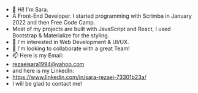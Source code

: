 - 👋 Hi! I'm Sara. 
- A Front-End Developer. I started programming with Scrimba in January 2022 and then Free Code Camp. 
- Most of my projects are built with JavaScript and React, I used Bootstrap & Materialize for the styling.
- 👀 I'm interested in Web Development & UI/UX.
- 💞️ I'm looking to collaborate with a great Team!
- 📫 Here is my Email:
- rezaeisara1994@yahoo.com
- and here is my LinkedIn:
- https://www.linkedin.com/in/sara-rezaei-73301b23a/
- I will be glad to contact me!

